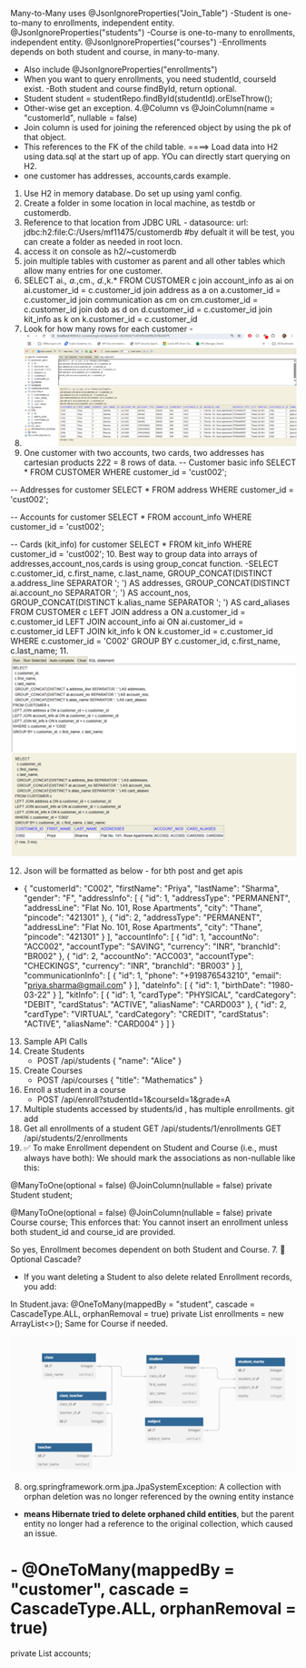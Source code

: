 Many-to-Many uses @JsonIgnoreProperties("Join_Table")
-Student is one-to-many to enrollments, independent entity.
@JsonIgnoreProperties("students")
-Course is one-to-many to enrollments, independent entity.
@JsonIgnoreProperties("courses")
-Enrollments depends on both student and course, in many-to-many.
- Also include @JsonIgnoreProperties("enrollments")
- When you want to query enrollments, you need studentId, courseId exist. 
-Both student and course findById, return optional. 
-  Student student = studentRepo.findById(studentId).orElseThrow();
- Other-wise get an exception.
4.@Column vs @JoinColumn(name = "customerId", nullable = false)
- Join column is used for joining the referenced object by using the pk of that object.
- This references to the FK of the child table. 
====> Load data into H2 using data.sql at the start up of app. YOu can directly start querying on H2. 
- one customer has addresses, accounts,cards example. 
1. Use H2 in memory database. Do set up using yaml config. 
2. Create a folder in some location in local machine, as testdb or customerdb. 
3. Reference to that location from JDBC URL -
   datasource:
   url: jdbc:h2:file:C:/Users/mf11475/customerdb #by defualt it will be test, you can create a folder as needed in root locn.
4. access it on console as h2/~customerdb
5. join multiple tables with customer as parent and all other tables which allow many entries for one customer. 
6. SELECT ai.*, a.*,cm.*, d.*,k.* FROM CUSTOMER c
   join account_info as ai on ai.customer_id = c.customer_id
   join address as a on a.customer_id = c.customer_id
   join communication as cm on cm.customer_id = c.customer_id
   join dob as d  on d.customer_id = c.customer_id
   join kit_info as k on k.customer_id = c.customer_id
7. Look for how many rows for each customer - 
8. ![img.png](img.png)
9. One customer with two accounts, two cards, two addresses has cartesian products 2*2*2 = 8 rows of data.
-- Customer basic info
SELECT * FROM CUSTOMER WHERE customer_id = 'cust002';

-- Addresses for customer
SELECT * FROM address WHERE customer_id = 'cust002';

-- Accounts for customer
SELECT * FROM account_info WHERE customer_id = 'cust002';

-- Cards (kit_info) for customer
SELECT * FROM kit_info WHERE customer_id = 'cust002';
10. Best way to group data into arrays of addresses,account_nos,cards is using group_concat function.
-SELECT
    c.customer_id,
    c.first_name,
    c.last_name,
    GROUP_CONCAT(DISTINCT a.address_line SEPARATOR '; ') AS addresses,
    GROUP_CONCAT(DISTINCT ai.account_no SEPARATOR '; ') AS account_nos,
    GROUP_CONCAT(DISTINCT k.alias_name SEPARATOR '; ') AS card_aliases
    FROM CUSTOMER c
    LEFT JOIN address a ON a.customer_id = c.customer_id
    LEFT JOIN account_info ai ON ai.customer_id = c.customer_id
    LEFT JOIN kit_info k ON k.customer_id = c.customer_id
    WHERE c.customer_id = 'C002'
    GROUP BY c.customer_id, c.first_name, c.last_name;
11. ![img_1.png](img_1.png)

12. Json will be formatted as below - for bth post and get apis
- {
    "customerId": "C002",
    "firstName": "Priya",
    "lastName": "Sharma",
    "gender": "F",
    "addressInfo": [
        {
            "id": 1,
            "addressType": "PERMANENT",
            "addressLine": "Flat No. 101, Rose Apartments",
            "city": "Thane",
            "pincode": "421301"
        },
        {
            "id": 2,
            "addressType": "PERMANENT",
            "addressLine": "Flat No. 101, Rose Apartments",
            "city": "Thane",
            "pincode": "421301"
        }
    ],
    "accountInfo": [
        {
            "id": 1,
            "accountNo": "ACC002",
            "accountType": "SAVING",
            "currency": "INR",
            "branchId": "BR002"
        },
        {
            "id": 2,
            "accountNo": "ACC003",
            "accountType": "CHECKINGS",
            "currency": "INR",
            "branchId": "BR003"
        }
    ],
    "communicationInfo": [
        {
            "id": 1,
            "phone": "+919876543210",
            "email": "priya.sharma@gmail.com"
        }
    ],
    "dateInfo": [
        {
            "id": 1,
            "birthDate": "1980-03-22"
        }
    ],
    "kitInfo": [
        {
            "id": 1,
            "cardType": "PHYSICAL",
            "cardCategory": "DEBIT",
            "cardStatus": "ACTIVE",
            "aliasName": "CARD003"
        },
        {
            "id": 2,
            "cardType": "VIRTUAL",
            "cardCategory": "CREDIT",
            "cardStatus": "ACTIVE",
            "aliasName": "CARD004"
        }
    ]
}
13. Sample API Calls
1. Create Students
   - POST /api/students
   {
   "name": "Alice"
   }
2. Create Courses
   - POST /api/courses
   {
   "title": "Mathematics"
   }
3. Enroll a student in a course
   - POST /api/enroll?studentId=1&courseId=1&grade=A
4. Multiple students accessed by students/id , has multiple enrollments. git add
5. Get all enrollments of a student
   GET /api/students/1/enrollments
   GET /api/students/2/enrollments
6. ✅ To make Enrollment dependent on Student and Course (i.e., must always have both):
   We should mark the associations as non-nullable like this:

@ManyToOne(optional = false)
@JoinColumn(nullable = false)
private Student student;

@ManyToOne(optional = false)
@JoinColumn(nullable = false)
private Course course;
This enforces that:
You cannot insert an enrollment unless both student_id and course_id are provided.

So yes, Enrollment becomes dependent on both Student and Course.
7. 🔁 Optional Cascade?
- If you want deleting a Student to also delete related Enrollment records, you add:

In Student.java:
@OneToMany(mappedBy = "student", cascade = CascadeType.ALL, orphanRemoval = true)
private List<Enrollment> enrollments = new ArrayList<>();
Same for Course if needed.

![img_2.png](img_2.png)

8. org.springframework.orm.jpa.JpaSystemException: A collection with orphan deletion was no longer referenced by the owning entity instance
- **means Hibernate tried to delete orphaned child entities**, but the parent entity no longer had a reference to the original collection, which caused an issue.

# - @OneToMany(mappedBy = "customer", cascade = CascadeType.ALL, **orphanRemoval = true**)
  private List<Account> accounts;
